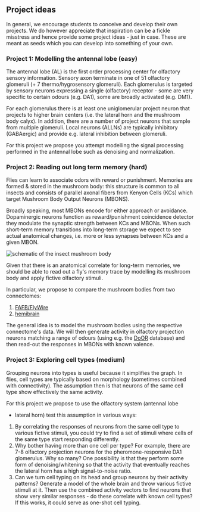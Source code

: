 ## Project ideas

In general, we encourage students to conceive and develop their own projects.
We do however appreciate that inspiration can be a fickle misstress and hence
provide some project ideas - just in case. These are meant as seeds which you
can develop into something of your own.

### Project 1: Modelling the antennal lobe (easy)
The antennal lobe (AL) is the first order processing center for olfactory sensory
information. Sensory axon terminate in one of 51 olfactory glomeruli
(+ 7 thermo/hygrosensory glomeruli). Each glomerulus is targeted by sensory
neurons expressing a single (olfactory) receptor - some are very specific to
certain odours (e.g. DA1), some are broadly activated (e.g. DM1).

For each glomerulus there is at least one uniglomerular project neuron that
projects to higher brain centers (i.e. the lateral horn and the mushroom body
calyx). In addition, there are a number of project neurons that sample from
multiple glomeruli. Local neurons (ALLNs) are typically inhibitory (GABAergic)
and provide e.g. lateral inhibition between glomeruli.

For this project we propose you attempt modelling the signal processing performed
in the antennal lobe such as denoising and normalization.

### Project 2: Reading out long term memory (hard)

Flies can learn to associate odors with reward or punishment. Memories are
formed & stored in the mushroom body: this structure is common to all insects
and consists of parallel axonal fibers from Kenyon Cells (KCs) which target
Mushroom Body Output Neurons (MBONS).

Broadly speaking, most MBONs encode for either approach or avoidance.
Dopaminergic neurons function as reward/punishment coincidence detector they
modulate the synaptic strength between KCs and MBONs. When such short-term memory
transitions into long-term storage we expect to see actual anatomical changes,
i.e. more or less synapses between KCs and a given MBON.

![schematic of the insect mushroom body](https://onlinelibrary.wiley.com/cms/asset/fb469ee2-7560-48eb-a79c-cfcc0dd688f1/gbb12567-fig-0002-m.jpg)

Given that there is an anatomical correlate for long-term memories, we should be
able to read out a fly's memory trace by modelling its mushroom body and apply
fictive olfactory stimuli.

In particular, we propose to compare the mushroom bodies from two connectomes:

1. [FAFB/FlyWire](https://codex.flywire.ai/)
2. [hemibrain](https://neuprint.janelia.org/)

The general idea is to model the mushroom bodies using the respective
connectome's data. We will then generate activity in olfactory projection
neurons matching a range of odours (using e.g. the [DoOR](https://neuro.uni-konstanz.de/DoOR/default.html)
database) and then read-out the responses in MBONs with known valence.


### Project 3: Exploring cell types (medium)

Grouping neurons into types is useful because it simplifies the graph. In flies,
cell types are typically based on morphology (sometimes combined with connectivity).
The assumption then is that neurons of the same cell type show effectively the
same activity.

For this project we propose to use the olfactory system (antennal lobe
+ lateral horn) test this assumption in various ways:

1. By correlating the responses of neurons from the same cell type to various
   fictive stimuli, you could try to find a set of stimuli where cells of the
   same type start responding differently.
2. Why bother having more than one cell per type? For example, there are 7-8
   olfactory projection neurons for the pheromone-responsive DA1 glomerulus.
   Why so many? One possibility is that they perform some form of
   denoising/whitening so that the activity that eventually reaches the
   lateral horn has a high signal-to-noise ratio.
3. Can we turn cell typing on its head and group neurons by their activity
   patterns? Generate a model of the whole brain and throw various fictive
   stimuli at it. Then use the combined activity vectors to find neurons that
   show very similar responses - do these correlate with known cell types? If
   this works, it could serve as one-shot cell typing.



